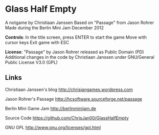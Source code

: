 Glass Half Empty
================
  A notgame by Christiaan Janssen
  Based on "Passage" from Jason Rohrer
  Made during the Berlin Mini Jam December 2012

**Controls**:
  In the title screen, press ENTER to start the game
  Move with cursor keys
  Exit game with ESC

**License**:
  "Passage" by Jason Rohrer released as Public Domain (PD)
  Additional changes in the code by Christiaan Janssen under GNU/General Public License V3.0 (GPL)



Links
-----
  Christiaan Janssen's blog
  http://chrisjangames.wordpress.com

  Jason Rohrer's Passage
  http://hcsoftware.sourceforge.net/passage

  Berlin Mini Game Jam
  http://berlinminijam.de

  Source Code
  https://github.com/ChrisJan00/GlassHalfEmpty

  GNU GPL
  http://www.gnu.org/licenses/gpl.html
